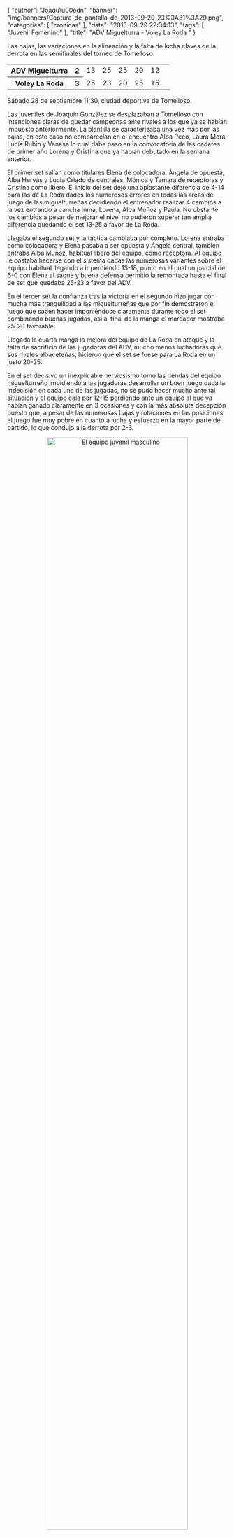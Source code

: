 {
  "author": "Joaqu\u00edn", 
  "banner": "img/banners/Captura_de_pantalla_de_2013-09-29_23%3A31%3A29.png", 
  "categories": [
    "cronicas"
  ], 
  "date": "2013-09-29 22:34:13", 
  "tags": [
    "Juvenil Femenino"
  ], 
  "title": "ADV Miguelturra - Voley La Roda "
}

Las bajas, las variaciones en la alineación y la falta de lucha claves de la derrota en las semifinales del torneo de Tomelloso.

<table>
  <tr>
	<th>ADV Miguelturra</th><th>2</th>
	<td>13</td><td>25</td><td>25</td><td>20</td><td>12</td><td></td>
  </tr>
  <tr>
	<th>Voley La Roda</th><th>3</th>
	<td>25</td><td>23</td><td>20</td><td>25</td><td>15</td><td></td>
  </tr>
</table>

Sábado 28 de septiembre 11:30, ciudad deportiva de Tomelloso.

Las juveniles de Joaquín González se desplazaban a Tomelloso con intenciones claras de quedar campeonas ante rivales a los que ya se habían impuesto anteriormente. La plantilla se caracterizaba una vez más por las bajas, en este caso no comparecían en el encuentro Alba Peco, Laura Mora, Lucía Rubio y Vanesa lo cual daba paso en la convocatoria de las cadetes de primer año Lorena y Cristina que ya habían debutado en la semana anterior.

El primer set salían como titulares Elena de colocadora, Ángela de opuesta, Alba Hervás y Lucía Criado de centrales, Mónica y Tamara de receptoras y Cristina como líbero. El inicio del set dejó una aplastante diferencia de 4-14 para las de La Roda dados los numerosos errores en todas las áreas de juego de las miguelturreñas decidiendo el entrenador realizar 4 cambios a la vez entrando a cancha Inma, Lorena, Alba Muñoz y Paula. No obstante los cambios a pesar de mejorar el nivel no pudieron superar tan amplia diferencia quedando el set 13-25 a favor de La Roda.

Llegaba el segundo set y la táctica cambiaba por completo. Lorena entraba como colocadora y Elena pasaba a ser opuesta y Ángela central, también entraba Alba Muñoz, habitual líbero del equipo, como receptora. Al equipo le costaba hacerse con el sistema dadas las numerosas variantes sobre el equipo habitual llegando a ir perdiendo 13-18, punto en el cual un parcial de 6-0 con Elena al saque y buena defensa permitió la remontada hasta el final de set que quedaba 25-23 a favor del ADV.

En el tercer set la confianza tras la victoria en el segundo hizo jugar con mucha más tranquilidad a las miguelturreñas que por fin demostraron el juego que saben hacer imponiéndose claramente durante todo el set combinando buenas jugadas, así al final de la manga el marcador mostraba 25-20 favorable.

Llegada la cuarta manga la mejora del equipo de La Roda en ataque y la falta de sacrificio de las jugadoras del ADV, mucho menos luchadoras que sus rivales albaceteñas, hicieron que el set se fuese para La Roda en un justo 20-25.

En el set decisivo un inexplicable nerviosismo tomó las riendas del equipo miguelturreño impidiendo a las jugadoras desarrollar un buen juego dada la indecisión en cada una de las jugadas, no se pudo hacer mucho ante tal situación y el equipo caía por 12-15 perdiendo ante un equipo al que ya habían ganado claramente en 3 ocasiones y con la más absoluta decepción puesto que, a pesar de las numerosas bajas y rotaciones en las posiciones el juego fue muy pobre en cuanto a lucha y esfuerzo en la mayor parte del partido, lo que condujo a la derrota por 2-3.

<center>
<a target="_new" href="http://www.advmiguelturra.org/img/banners/Captura%20de%20pantalla%20de%202013-09-29%2023%3A31%3A29.png"> 
<img alt="El equipo juvenil masculino" width="80%" align="center" src="http://www.advmiguelturra.org/img/banners/Captura%20de%20pantalla%20de%202013-09-29%2023%3A31%3A29.png"/> </a>
</center>



